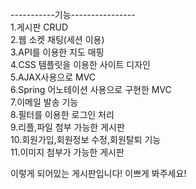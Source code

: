 -----------기능----------------<BR>
1.게시판 CRUD <BR> 
2.웹 소켓 채팅(세션 이용) <BR>
3.API를 이용한 지도 매핑<BR>
4.CSS 템플릿을 이용한 사이트 디자인<BR>
5.AJAX사용으로 MVC<BR>
6.Spring 어노테이션 사용으로 구현한 MVC<BR>
7.이메일 발송 기능<BR>
8.필터를 이용한 로그인 처리<BR>
9.리플,파일 첨부 가능한 게시판<BR>
10.회원가입,회원정보 수정,회원탈퇴 기능<BR>
11.이미지 첨부가 가능한 게시판<BR>

이렇게 되어있는 게시판입니다! 이쁘게 봐주세요!
